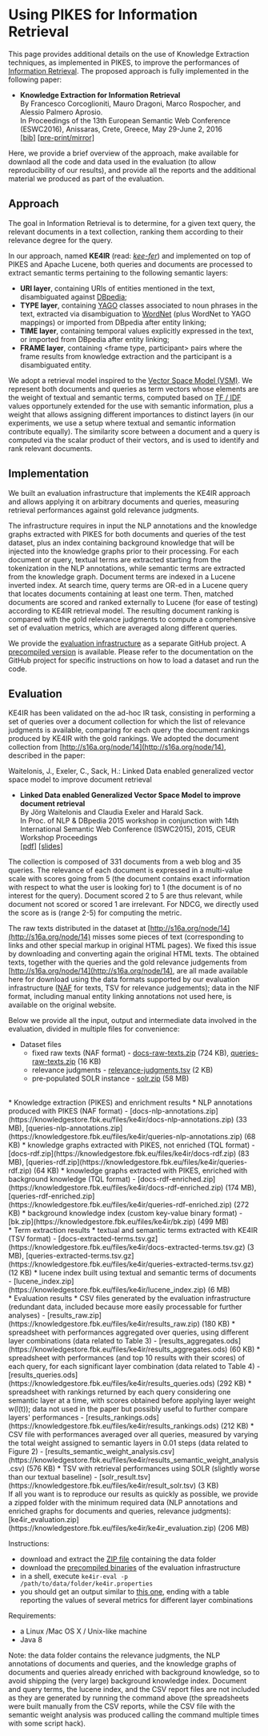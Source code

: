 Using PIKES for Information Retrieval
===

This page provides additional details on the use of Knowledge Extraction techniques, as implemented in PIKES, to improve the performances of [Information Retrieval](https://en.wikipedia.org/wiki/Information_retrieval). The proposed approach is fully implemented in the following paper:

  * **Knowledge Extraction for Information Retrieval**<br/>
    By Francesco Corcoglioniti, Mauro Dragoni, Marco Rospocher, and Alessio Palmero Aprosio.<br/>
    In Proceedings of the 13th European Semantic Web Conference (ESWC2016), Anissaras, Crete, Greece, May 29-June 2, 2016<br/>
    [\[bib\]](https://dkm-static.fbk.eu/people/rospocher/bibtexbrowser.php?key=2016eswc&amp;bib=my_pub.bib)
    [\[pre-print/mirror\]](https://dkm-static.fbk.eu/people/rospocher/files/pubs/2016eswc.pdf)

Here, we provide a brief overview of the approach, make available for downlaod all the code and data used in the evaluation (to allow reproducibility of our results), and provide all the reports and the additional material we produced as part of the evaluation.


## Approach

The goal in Information Retrieval is to determine, for a given text query, the relevant documents in a text collection, ranking them according to their relevance degree for the query.

In our approach, named __KE4IR__ (read: [_kee-fer_](https://knowledgestore.fbk.eu/files/ke4ir/keefer.mp3)) and implemented on top of PIKES and Apache Lucene, both queries and documents are processed to extract semantic terms pertaining to the following semantic layers:

  * __URI layer__, containing URIs of entities mentioned in the text, disambiguated against [DBpedia](http://dbpedia.org/);
  * __TYPE layer__, containing [YAGO](https://www.mpi-inf.mpg.de/departments/databases-and-information-systems/research/yago-naga/yago/) classes associated to noun phrases in the text, extracted via disambiguation to [WordNet](https://wordnet.princeton.edu/) (plus WordNet to YAGO mappings) or imported from DBpedia after entity linking;
  * __TIME layer__, containing temporal values explicitly expressed in the text, or imported from DBpedia after entity linking;
  * __FRAME layer__, containing <frame type, participant> pairs where the frame results from knowledge extraction and the participant is a disambiguated entity.

We adopt a retrieval model inspired to the [Vector Space Model (VSM)](https://en.wikipedia.org/wiki/Vector_space_model). We represent both documents and queries as term vectors whose elements are the weight of textual and semantic terms, computed based on [TF / IDF](https://en.wikipedia.org/wiki/Tf%E2%80%93idf) values opportunely extended for the use with semantic information, plus a weight that allows assigning different importances to distinct layers (in our experiments, we use a setup where textual and semantic information contribute equally). The similarity score between a document and a query is computed via the scalar product of their vectors, and is used to identify and rank relevant documents.


## Implementation

We built an evaluation infrastructure that implements the KE4IR approach and allows applying it on arbitrary documents and queries, measuring retrieval performances against gold relevance judgments.

The infrastructure requires in input the NLP annotations and the knowledge graphs extracted with PIKES for both documents and queries of the test dataset, plus an index containing background knowledge that will be injected into the knowledge graphs prior to their processing.
For each document or query, textual terms are extracted starting from the tokenization in the NLP annotations, while semantic terms are extracted from the knowledge graph.
Document terms are indexed in a Lucene inverted index.
At search time, query terms are OR-ed in a Lucene query that locates documents containing at least one term. Then, matched documents are scored and ranked externally to Lucene (for ease of testing) according to KE4IR retrieval model.
The resulting document ranking is compared with the gold relevance judgments to compute a comprehensive set of evaluation metrics, which are averaged along different queries.

We provide the [evaluation infrastructure](http://github.com/dkmfbk/ke4ir-evaluation) as a separate GitHub project. A [precompiled version](https://knowledgestore.fbk.eu/files/ke4ir/ke4ir.tar.gz) is available.
Please refer to the documentation on the GitHub project for specific instructions on how to load a dataset and run the code.


## Evaluation

KE4IR has been validated on the ad-hoc IR task, consisting in performing a set of queries over a document collection for which the list of relevance judgments is available, comparing for each query the document rankings produced by KE4IR with the gold rankings.
We adopted the document collection from [http://s16a.org/node/14](http://s16a.org/node/14), described in the paper:

Waitelonis, J., Exeler, C., Sack, H.: Linked Data enabled generalized vector space
model to improve document retrieval

  * **Linked Data enabled Generalized Vector Space Model to improve document retrieval**<br/>
    By Jörg Waitelonis and Claudia Exeler and Harald Sack.<br/>
    In Proc. of NLP & DBpedia 2015 workshop in conjunction with 14th International Semantic Web Conference (ISWC2015), 2015, CEUR Workshop Proceedings<br/>
    [\[pdf\]](https://nlpdbpedia2015.files.wordpress.com/2015/08/nlpdbpedia_2015_submission_7.pdf)
    [\[slides\]](https://nlpdbpedia2015.files.wordpress.com/2015/08/iswc2015-nlpdbpedia-gvsm.pdf)

The collection is composed of 331 documents from a web blog and 35 queries. The relevance of each document is expressed in a multi-value scale with scores going from 5 (the document contains exact information with respect to what the user is looking for) to 1 (the document is of no interest for the query). Document scored 2 to 5 are thus relevant, while document not scored or scored 1 are irrelevant. For NDCG, we directly used the score as is (range 2-5) for computing the metric.

The raw texts distributed in the dataset at [http://s16a.org/node/14](http://s16a.org/node/14) misses some pieces of text (corresponding to links and other special markup in original HTML pages). We fixed this issue by downloading and converting again the original HTML texts. The obtained texts, together with the queries and the gold relevance judgements from [http://s16a.org/node/14](http://s16a.org/node/14), are all made available here for download using the data formats supported by our evaluation infrastructure ([NAF](http://wordpress.let.vupr.nl/naf/) for texts, TSV for relevance judgements); data in the NIF format, including manual entity linking annotations not used here, is available on the original website.

Below we provide all the input, output and intermediate data involved in the evaluation, divided in multiple files for convenience:

  * Dataset files
    * fixed raw texts (NAF format) - [docs-raw-texts.zip](https://knowledgestore.fbk.eu/files/ke4ir/docs-raw-texts.zip) (724 KB), [queries-raw-texts.zip](https://knowledgestore.fbk.eu/files/ke4ir/queries-raw-texts.zip) (16 KB)
    * relevance judgments - [relevance-judgments.tsv](https://knowledgestore.fbk.eu/files/ke4ir/relevance-judgments.tsv) (2 KB)
    * pre-populated SOLR instance - [solr.zip](https://knowledgestore.fbk.eu/files/ke4ir/solr.zip) (58 MB)
<br/>
  * Knowledge extraction (PIKES) and enrichment results
    * NLP annotations produced with PIKES (NAF format) - [docs-nlp-annotations.zip](https://knowledgestore.fbk.eu/files/ke4ir/docs-nlp-annotations.zip) (33 MB), [queries-nlp-annotations.zip](https://knowledgestore.fbk.eu/files/ke4ir/queries-nlp-annotations.zip) (68 KB)
    * knowledge graphs extracted with PIKES, not enriched (TQL format) - [docs-rdf.zip](https://knowledgestore.fbk.eu/files/ke4ir/docs-rdf.zip) (83 MB), [queries-rdf.zip](https://knowledgestore.fbk.eu/files/ke4ir/queries-rdf.zip) (64 KB)
    * knowledge graphs extracted with PIKES, enriched with background knowledge (TQL format) - [docs-rdf-enriched.zip](https://knowledgestore.fbk.eu/files/ke4ir/docs-rdf-enriched.zip) (174 MB), [queries-rdf-enriched.zip](https://knowledgestore.fbk.eu/files/ke4ir/queries-rdf-enriched.zip) (272 KB)
    * background knowledge index (custom key-value binary format) - [bk.zip](https://knowledgestore.fbk.eu/files/ke4ir/bk.zip) (499 MB)
<br/>
  * Term extraction results
    * textual and semantic terms extracted with KE4IR (TSV format) - [docs-extracted-terms.tsv.gz](https://knowledgestore.fbk.eu/files/ke4ir/docs-extracted-terms.tsv.gz) (3 MB), [queries-extracted-terms.tsv.gz](https://knowledgestore.fbk.eu/files/ke4ir/queries-extracted-terms.tsv.gz) (12 KB)
    * lucene index built using textual and semantic terms of documents - [lucene_index.zip](https://knowledgestore.fbk.eu/files/ke4ir/lucene_index.zip) (6 MB)
 <br/>
  * Evaluation results
    * CSV files generated by the evaluation infrastructure (redundant data, included because more easily processable for further analyses) - [results_raw.zip](https://knowledgestore.fbk.eu/files/ke4ir/results_raw.zip) (180 KB)
    * spreadsheet with performances aggregated over queries, using different layer combinations (data related to Table 3) - [results_aggregates.ods](https://knowledgestore.fbk.eu/files/ke4ir/results_aggregates.ods) (60 KB)
    * spreadsheet with performances (and top 10 results with their scores) of each query, for each significant layer combination (data related to Table 4) - [results_queries.ods](https://knowledgestore.fbk.eu/files/ke4ir/results_queries.ods) (292 KB)
    * spreadsheet with rankings returned by each query considering one semantic layer at a time, with scores obtained before applying layer weight w(l(t)); data not used in the paper but possibly useful to further compare layers' performances - [results_rankings.ods](https://knowledgestore.fbk.eu/files/ke4ir/results_rankings.ods) (212 KB)
    * CSV file with performances averaged over all queries, measured by varying the total weight assigned to semantic layers in 0.01 steps (data related to Figure 2) - [results_semantic_weight_analysis.csv](https://knowledgestore.fbk.eu/files/ke4ir/results_semantic_weight_analysis.csv) (576 KB)
    * TSV with retrieval performances using SOLR (slightly worse than our textual baseline) - [solr_result.tsv](https://knowledgestore.fbk.eu/files/ke4ir/result_solr.tsv) (3 KB)
  <br/>
If all you want is to reproduce our results as quickly as possible, we provide a zipped folder with the minimum required data (NLP annotations and enriched graphs for documents and queries, relevance judgments): [ke4ir_evaluation.zip](https://knowledgestore.fbk.eu/files/ke4ir/ke4ir_evaluation.zip) (206 MB)

Instructions:

  * download and extract the [ZIP file](https://knowledgestore.fbk.eu/files/ke4ir/ke4ir_evaluation.zip) containing the data folder
  * download the [precompiled binaries](https://knowledgestore.fbk.eu/files/ke4ir/ke4ir.tar.gz) of the evaluation infrastructure
  * in a shell, execute `ke4ir-eval -p /path/to/data/folder/ke4ir.properties`
  * you should get an output similar to [this one](https://knowledgestore.fbk.eu/files/ke4ir/ke4ir_evaluation.output.txt), ending with a table reporting the values of several metrics for different layer combinations

Requirements:

  * a Linux /Mac OS X / Unix-like machine
  * Java 8

Note: the data folder contains the relevance judgments, the NLP annotations of documents and queries, and the knowledge graphs of documents and queries already enriched with background knowledge, so to avoid shipping the (very large) background knowledge index. Document and query terms, the lucene index, and the CSV report files are not included as they are generated by running the command above (the spreadsheets were built manually from the CSV reports, while the CSV file with the semantic weight analysis was produced calling the command multiple times with some script hack).
